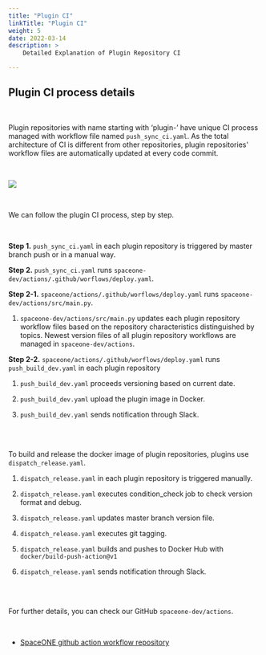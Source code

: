 ```yaml
---
title: "Plugin CI"
linkTitle: "Plugin CI"
weight: 5
date: 2022-03-14
description: >
    Detailed Explanation of Plugin Repository CI

---
```


## Plugin CI process details

</br>

Plugin repositories with name starting with ‘plugin-’ have unique CI process managed with workflow file named `push_sync_ci.yaml`. As the total architecture of CI is different from other repositories, plugin repositories' workflow files are automatically updated at every code commit.

</br>

![](/docs/developers/CICD/plugin-ci/img/plugin_ci.png)

</br>

We can follow the plugin CI process, step by step. 

</br>

**Step 1.** `push_sync_ci.yaml` in each plugin repository is triggered by master branch push or in a manual way.

**Step 2.** `push_sync_ci.yaml` runs `spaceone-dev/actions/.github/worflows/deploy.yaml`.   

**Step 2-1.** `spaceone/actions/.github/worflows/deploy.yaml` runs `spaceone-dev/actions/src/main.py`.     
1. `spaceone-dev/actions/src/main.py` updates each plugin repository workflow files based on the repository characteristics distinguished by topics. Newest version files of all plugin repository workflows are managed in `spaceone-dev/actions`.  

**Step 2-2.** `spaceone/actions/.github/worflows/deploy.yaml` runs `push_build_dev.yaml` in each plugin repository   
1. `push_build_dev.yaml` proceeds versioning based on current date.   

2. `push_build_dev.yaml` upload the plugin image in Docker.     

3. `push_build_dev.yaml` sends notification through Slack.     

</br>
</br>


To build and release the docker image of plugin repositories, plugins use `dispatch_release.yaml`. 

1. `dispatch_release.yaml` in each plugin repository is triggered manually.

2. `dispatch_release.yaml` executes condition_check job to check version format and debug.

3. `dispatch_release.yaml` updates master branch version file.

4. `dispatch_release.yaml` executes git tagging.

5. `dispatch_release.yaml` builds and pushes to Docker Hub with `docker/build-push-action@v1`

6. `dispatch_release.yaml` sends notification through Slack.

</br>
</br>


For further details, you can check our GitHub `spaceone-dev/actions`. 

</br>

* [SpaceONE github action workflow repository](https://github.com/spaceone-dev/actions)

